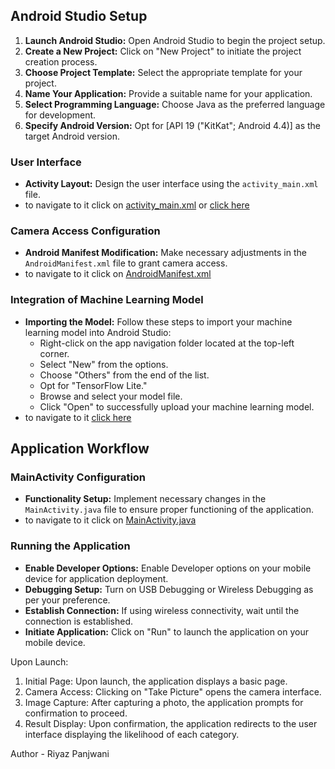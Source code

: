 ## Android Studio Setup

1. **Launch Android Studio:** Open Android Studio to begin the project setup.
2. **Create a New Project:** Click on "New Project" to initiate the project creation process.
3. **Choose Project Template:** Select the appropriate template for your project.
4. **Name Your Application:** Provide a suitable name for your application.
5. **Select Programming Language:** Choose Java as the preferred language for development.
6. **Specify Android Version:** Opt for [API 19 ("KitKat"; Android 4.4)] as the target Android version.

### User Interface
- **Activity Layout:** Design the user interface using the `activity_main.xml` file.
- to navigate to it click on <a href="https://github.com/riyaz-panjwani/BIoSense-Androidapp/blob/b40990c5d30bc3930d7ecc511cde79db89c82605/app/src/main/res/layout/activity_main.xml">activity_main.xml</a>
or <a href="src/main/res/layout/activity_main.xml">click here</a>

### Camera Access Configuration
- **Android Manifest Modification:** Make necessary adjustments in the `AndroidManifest.xml` file to grant camera access.
- to navigate to it click on <a href="https://github.com/riyaz-panjwani/BIoSense-Androidapp/blob/b40990c5d30bc3930d7ecc511cde79db89c82605/app/src/main/AndroidManifest.xml">AndroidManifest.xml</a>

### Integration of Machine Learning Model
- **Importing the Model:** Follow these steps to import your machine learning model into Android Studio:
    - Right-click on the app navigation folder located at the top-left corner.
    - Select "New" from the options.
    - Choose "Others" from the end of the list.
    - Opt for "TensorFlow Lite."
    - Browse and select your model file.
    - Click "Open" to successfully upload your machine learning model.
- to navigate to it <a href="app/src/main/ml">click here</a>
## Application Workflow

### MainActivity Configuration
- **Functionality Setup:** Implement necessary changes in the `MainActivity.java` file to ensure proper functioning of the application.
- to navigate to it click on <a href="https://github.com/riyaz-panjwani/BIoSense-Androidapp/blob/b40990c5d30bc3930d7ecc511cde79db89c82605/app/src/main/java/com/ad/biosense/MainActivity.java">MainActivity.java</a>

### Running the Application
- **Enable Developer Options:** Enable Developer options on your mobile device for application deployment.
- **Debugging Setup:** Turn on USB Debugging or Wireless Debugging as per your preference.
- **Establish Connection:** If using wireless connectivity, wait until the connection is established.
- **Initiate Application:** Click on "Run" to launch the application on your mobile device.

Upon Launch:
1. Initial Page: Upon launch, the application displays a basic page.
2. Camera Access: Clicking on "Take Picture" opens the camera interface.
3. Image Capture: After capturing a photo, the application prompts for confirmation to proceed.
4. Result Display: Upon confirmation, the application redirects to the user interface displaying the likelihood of each category.


Author - Riyaz Panjwani
